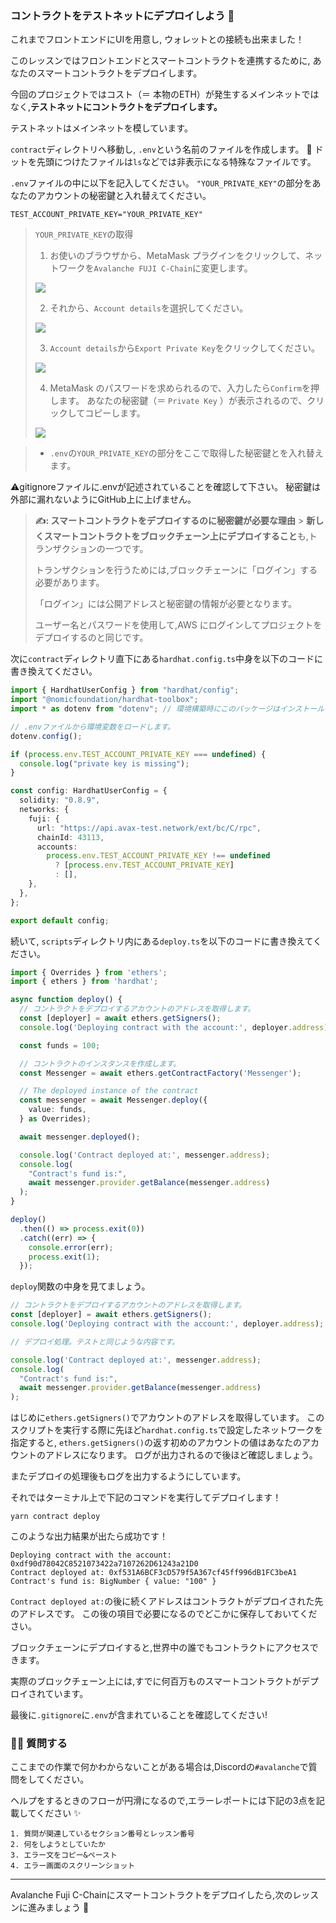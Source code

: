 ### コントラクトをテストネットにデプロイしよう 🎉

これまでフロントエンドにUIを用意し, ウォレットとの接続も出来ました！

このレッスンではフロントエンドとスマートコントラクトを連携するために, あなたのスマートコントラクトをデプロイします。

今回のプロジェクトではコスト（＝ 本物のETH）が発生するメインネットではなく,**テストネットにコントラクトをデプロイします。**

テストネットはメインネットを模しています。

`contract`ディレクトリへ移動し, `.env`という名前のファイルを作成します。
💁 ドットを先頭につけたファイルは`ls`などでは非表示になる特殊なファイルです。

`.env`ファイルの中に以下を記入してください。
`"YOUR_PRIVATE_KEY"`の部分をあなたのアカウントの秘密鍵と入れ替えてください。

```
TEST_ACCOUNT_PRIVATE_KEY="YOUR_PRIVATE_KEY"
```

> `YOUR_PRIVATE_KEY`の取得
>
> 1.  お使いのブラウザから、MetaMask プラグインをクリックして、ネットワークを`Avalanche FUJI C-Chain`に変更します。
>
> ![](/public/images/AVAX-Messenger/section-2/2_4_1.png)
>
> 2.  それから、`Account details`を選択してください。
>
> ![](/public/images/AVAX-Messenger/section-2/2_4_2.png)
>
> 3.  `Account details`から`Export Private Key`をクリックしてください。
>
> ![](/public/images/AVAX-Messenger/section-2/2_4_3.png)
>
> 4.  MetaMask のパスワードを求められるので、入力したら`Confirm`を押します。
>     あなたの秘密鍵（＝ `Private Key` ）が表示されるので、クリックしてコピーします。
>
> ![](/public/images/AVAX-Messenger/section-2/2_4_4.png)

> - `.env`の`YOUR_PRIVATE_KEY`の部分をここで取得した秘密鍵とを入れ替えます。

⚠️gitignoreファイルに.envが記述されていることを確認して下さい。
秘密鍵は外部に漏れないようにGitHub上に上げません。

> **✍️: スマートコントラクトをデプロイするのに秘密鍵が必要な理由** > **新しくスマートコントラクトをブロックチェーン上にデプロイすること**も,トランザクションの一つです。
>
> トランザクションを行うためには,ブロックチェーンに「ログイン」する必要があります。
>
> 「ログイン」には公開アドレスと秘密鍵の情報が必要となります。
>
> ユーザー名とパスワードを使用して,AWS にログインしてプロジェクトをデプロイするのと同じです。

次に`contract`ディレクトリ直下にある`hardhat.config.ts`中身を以下のコードに書き換えてください。

```ts
import { HardhatUserConfig } from "hardhat/config";
import "@nomicfoundation/hardhat-toolbox";
import * as dotenv from "dotenv"; // 環境構築時にこのパッケージはインストールしてあります。

// .envファイルから環境変数をロードします。
dotenv.config();

if (process.env.TEST_ACCOUNT_PRIVATE_KEY === undefined) {
  console.log("private key is missing");
}

const config: HardhatUserConfig = {
  solidity: "0.8.9",
  networks: {
    fuji: {
      url: "https://api.avax-test.network/ext/bc/C/rpc",
      chainId: 43113,
      accounts:
        process.env.TEST_ACCOUNT_PRIVATE_KEY !== undefined
          ? [process.env.TEST_ACCOUNT_PRIVATE_KEY]
          : [],
    },
  },
};

export default config;
```

続いて, `scripts`ディレクトリ内にある`deploy.ts`を以下のコードに書き換えてください。

```ts
import { Overrides } from 'ethers';
import { ethers } from 'hardhat';

async function deploy() {
  // コントラクトをデプロイするアカウントのアドレスを取得します。
  const [deployer] = await ethers.getSigners();
  console.log('Deploying contract with the account:', deployer.address);

  const funds = 100;

  // コントラクトのインスタンスを作成します。
  const Messenger = await ethers.getContractFactory('Messenger');

  // The deployed instance of the contract
  const messenger = await Messenger.deploy({
    value: funds,
  } as Overrides);

  await messenger.deployed();

  console.log('Contract deployed at:', messenger.address);
  console.log(
    "Contract's fund is:",
    await messenger.provider.getBalance(messenger.address)
  );
}

deploy()
  .then(() => process.exit(0))
  .catch((err) => {
    console.error(err);
    process.exit(1);
  });
```

`deploy`関数の中身を見てましょう。

```ts
// コントラクトをデプロイするアカウントのアドレスを取得します。
const [deployer] = await ethers.getSigners();
console.log('Deploying contract with the account:', deployer.address);

// デプロイ処理。テストと同じような内容です。

console.log('Contract deployed at:', messenger.address);
console.log(
  "Contract's fund is:",
  await messenger.provider.getBalance(messenger.address)
);
```

はじめに`ethers.getSigners()`でアカウントのアドレスを取得しています。
このスクリプトを実行する際に先ほど`hardhat.config.ts`で設定したネットワークを指定すると, `ethers.getSigners()`の返す初めのアカウントの値はあなたのアカウントのアドレスになります。
ログが出力されるので後ほど確認しましょう。

またデプロイの処理後もログを出力するようにしています。

それではターミナル上で下記のコマンドを実行してデプロイします！

```
yarn contract deploy
```

このような出力結果が出たら成功です！

```
Deploying contract with the account: 0xdf90d78042C8521073422a7107262D61243a21D0
Contract deployed at: 0xf531A6BCF3cD579f5A367cf45ff996dB1FC3beA1
Contract's fund is: BigNumber { value: "100" }
```

`Contract deployed at:`の後に続くアドレスはコントラクトがデプロイされた先のアドレスです。
この後の項目で必要になるのでどこかに保存しておいてください。

ブロックチェーンにデプロイすると,世界中の誰でもコントラクトにアクセスできます。

実際のブロックチェーン上には,すでに何百万ものスマートコントラクトがデプロイされています。

最後に`.gitignore`に`.env`が含まれていることを確認してください!

### 🙋‍♂️ 質問する

ここまでの作業で何かわからないことがある場合は,Discordの`#avalanche`で質問をしてください。

ヘルプをするときのフローが円滑になるので,エラーレポートには下記の3点を記載してください ✨

```
1. 質問が関連しているセクション番号とレッスン番号
2. 何をしようとしていたか
3. エラー文をコピー&ペースト
4. エラー画面のスクリーンショット
```

---

Avalanche Fuji C-Chainにスマートコントラクトをデプロイしたら,次のレッスンに進みましょう 🎉
